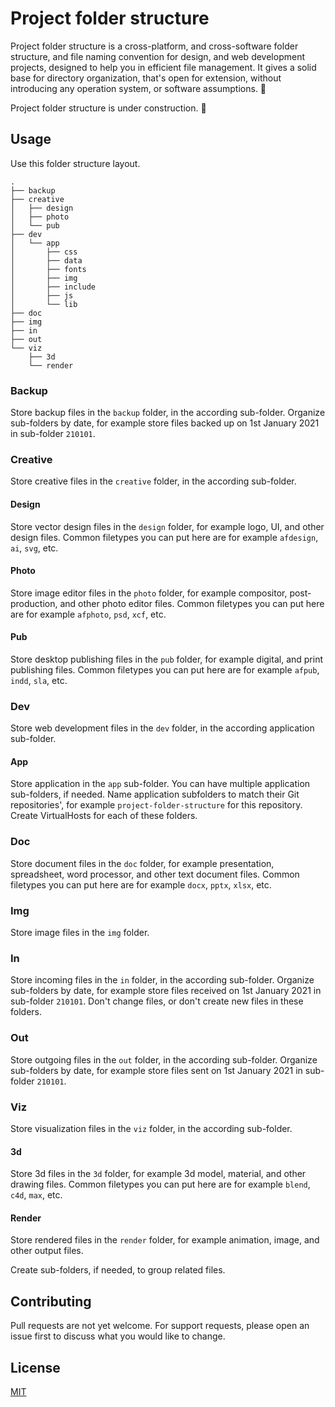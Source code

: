 # Project folder structure
Project folder structure is a cross-platform, and cross-software folder structure, and file naming convention for design, and web development projects, designed to help you in efficient file management. It gives a solid base for directory organization, that's open for extension, without introducing any operation system, or software assumptions. :file_folder:

Project folder structure is under construction. :construction:

## Usage
Use this folder structure layout.

```
.
├── backup
├── creative
│   ├── design
│   ├── photo
│   └── pub
├── dev
│   └── app
│       ├── css
│       ├── data
│       ├── fonts
│       ├── img
│       ├── include
│       ├── js
│       └── lib
├── doc
├── img
├── in
├── out
└── viz
    ├── 3d
    └── render
```

### Backup
Store backup files in the `backup` folder, in the according sub-folder. Organize sub-folders by date, for example store files backed up on 1st January 2021 in sub-folder `210101`.

### Creative
Store creative files in the `creative` folder, in the according sub-folder.

#### Design
Store vector design files in the `design` folder, for example logo, UI, and other design files. Common filetypes you can put here are for example `afdesign`, `ai`, `svg`, etc.

#### Photo
Store image editor files in the `photo` folder, for example compositor, post-production, and other photo editor files. Common filetypes you can put here are for example `afphoto`, `psd`, `xcf`, etc.

#### Pub
Store desktop publishing files in the `pub` folder, for example digital, and print publishing files. Common filetypes you can put here are for example `afpub`, `indd`, `sla`, etc.

### Dev
Store web development files in the `dev` folder, in the according application sub-folder.

#### App
Store application in the `app` sub-folder. You can have multiple application sub-folders, if needed. Name application subfolders to match their Git repositories', for example `project-folder-structure` for this repository. Create VirtualHosts for each of these folders.

### Doc
Store document files in the `doc` folder, for example presentation, spreadsheet, word processor, and other text document files. Common filetypes you can put here are for example `docx`, `pptx`, `xlsx`, etc.

### Img
Store image files in the `img` folder.

### In
Store incoming files in the `in` folder, in the according sub-folder. Organize sub-folders by date, for example store files received on 1st January 2021 in sub-folder `210101`. Don't change files, or don't create new files in these folders.

### Out
Store outgoing files in the `out` folder, in the according sub-folder. Organize sub-folders by date, for example store files sent on 1st January 2021 in sub-folder `210101`.

### Viz
Store visualization files in the `viz` folder, in the according sub-folder.

#### 3d
Store 3d files in the `3d` folder, for example 3d model, material, and other drawing files. Common filetypes you can put here are for example `blend`, `c4d`, `max`, etc.

#### Render
Store rendered files in the `render` folder, for example animation, image, and other output files.

Create sub-folders, if needed, to group related files.

## Contributing
Pull requests are not yet welcome. For support requests, please open an issue first to discuss what you would like to change.

## License
[MIT](https://github.com/martonlente/project-folder-structure/blob/main/LICENSE)

